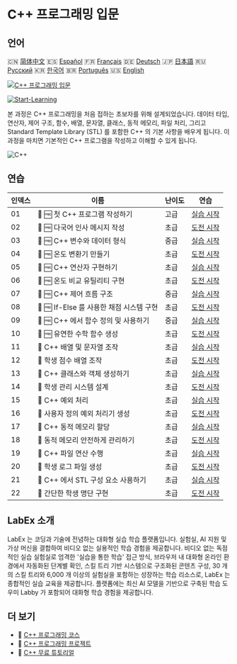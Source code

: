# C++ 프로그래밍 입문

## 언어

🇨🇳 [简体中文](README_zh.md) 🇪🇸 [Español](README_es.md) 🇫🇷 [Français](README_fr.md) 🇩🇪 [Deutsch](README_de.md) 🇯🇵 [日本語](README_ja.md) 🇷🇺 [Русский](README_ru.md) 🇰🇷 [한국어](README_ko.md) 🇧🇷 [Português](README_pt.md) 🇺🇸 [English](README.md) 

[![C++ 프로그래밍 입문](https://cover-creator.labex.io/cpp-programming-for-beginners.png?lang=ko)](https://labex.io/ko/courses/cpp-programming-for-beginners)

[![Start-Learning](https://img.shields.io/badge/Start-Learning-whitesmoke?style=for-the-badge)](https://labex.io/ko/courses/cpp-programming-for-beginners)

본 과정은 C++ 프로그래밍을 처음 접하는 초보자를 위해 설계되었습니다. 데이터 타입, 연산자, 제어 구조, 함수, 배열, 문자열, 클래스, 동적 메모리, 파일 처리, 그리고 Standard Template Library (STL) 를 포함한 C++ 의 기본 사항을 배우게 됩니다. 이 과정을 마치면 기본적인 C++ 프로그램을 작성하고 이해할 수 있게 됩니다.

![C++](https://img.shields.io/badge/C++-whitesmoke?style=for-the-badge&logo=c++)


## 연습

|   인덱스 | 이름                                     | 난이도   | 연습                                                                                                                  |
|----------|------------------------------------------|----------|-----------------------------------------------------------------------------------------------------------------------|
|       01 | 📖 🆓 첫 C++ 프로그램 작성하기           | 고급     | <a target='_blank' href='https://labex.io/ko/tutorials/cpp-write-your-first-c-program-446069'>실습 시작</a>           |
|       02 | 🎯 🆓 다국어 인사 메시지 작성            | 초급     | <a target='_blank' href='https://labex.io/ko/tutorials/cpp-craft-multilingual-greeting-messages-446094'>도전 시작</a> |
|       03 | 📖 🆓 C++ 변수와 데이터 형식             | 중급     | <a target='_blank' href='https://labex.io/ko/tutorials/cpp-variables-and-data-types-in-c-446078'>실습 시작</a>        |
|       04 | 🎯 🆓 온도 변환기 만들기                 | 초급     | <a target='_blank' href='https://labex.io/ko/tutorials/c-create-a-temperature-converter-446144'>도전 시작</a>         |
|       05 | 📖 🆓 C++ 연산자 구현하기                | 초급     | <a target='_blank' href='https://labex.io/ko/tutorials/cpp-implement-c-operators-446084'>실습 시작</a>                |
|       06 | 🎯 🆓 온도 비교 유틸리티 구현            | 초급     | <a target='_blank' href='https://labex.io/ko/tutorials/implement-temperature-comparison-utility-446145'>도전 시작</a> |
|       07 | 📖 🆓 C++ 제어 흐름 구조                 | 중급     | <a target='_blank' href='https://labex.io/ko/tutorials/cpp-control-flow-structures-in-c-446083'>실습 시작</a>         |
|       08 | 🎯 🆓 If-Else 를 사용한 채점 시스템 구현 | 초급     | <a target='_blank' href='https://labex.io/ko/tutorials/c-implement-grading-system-with-if-else-446149'>도전 시작</a>  |
|       09 | 📖 🆓 C++ 에서 함수 정의 및 사용하기     | 중급     | <a target='_blank' href='https://labex.io/ko/tutorials/cpp-define-and-use-functions-in-c-446080'>실습 시작</a>        |
|       10 | 🎯 🆓 유연한 수학 함수 생성              | 초급     | <a target='_blank' href='https://labex.io/ko/tutorials/c-create-flexible-math-functions-446161'>도전 시작</a>         |
|       11 | 📖  C++ 배열 및 문자열 조작              | 초급     | <a target='_blank' href='https://labex.io/ko/tutorials/cpp-manipulate-arrays-and-strings-in-c-446085'>실습 시작</a>   |
|       12 | 🎯  학생 점수 배열 조작                  | 초급     | <a target='_blank' href='https://labex.io/ko/tutorials/c-manipulate-student-scores-array-446194'>도전 시작</a>        |
|       13 | 📖  C++ 클래스와 객체 생성하기           | 초급     | <a target='_blank' href='https://labex.io/ko/tutorials/cpp-create-classes-and-objects-in-c-446079'>실습 시작</a>      |
|       14 | 🎯  학생 관리 시스템 설계                | 초급     | <a target='_blank' href='https://labex.io/ko/tutorials/cpp-design-a-student-management-system-446288'>도전 시작</a>   |
|       15 | 📖  C++ 예외 처리                        | 초급     | <a target='_blank' href='https://labex.io/ko/tutorials/cpp-handle-exceptions-in-c-446082'>실습 시작</a>               |
|       16 | 🎯  사용자 정의 예외 처리기 생성         | 초급     | <a target='_blank' href='https://labex.io/ko/tutorials/cpp-create-a-custom-exception-handler-446292'>도전 시작</a>    |
|       17 | 📖  C++ 동적 메모리 할당                 | 초급     | <a target='_blank' href='https://labex.io/ko/tutorials/cpp-dynamic-memory-allocation-in-c-446081'>실습 시작</a>       |
|       18 | 🎯  동적 메모리 안전하게 관리하기        | 초급     | <a target='_blank' href='https://labex.io/ko/tutorials/cpp-manage-dynamic-memory-safely-446299'>도전 시작</a>         |
|       19 | 📖  C++ 파일 연산 수행                   | 초급     | <a target='_blank' href='https://labex.io/ko/tutorials/cpp-perform-file-operations-in-c-446086'>실습 시작</a>         |
|       20 | 🎯  학생 로그 파일 생성                  | 초급     | <a target='_blank' href='https://labex.io/ko/tutorials/cpp-create-a-student-log-file-446297'>도전 시작</a>            |
|       21 | 📖  C++ 에서 STL 구성 요소 사용하기      | 초급     | <a target='_blank' href='https://labex.io/ko/tutorials/cpp-use-stl-components-in-c-446087'>실습 시작</a>              |
|       22 | 🎯  간단한 학생 명단 구현                | 초급     | <a target='_blank' href='https://labex.io/ko/tutorials/cpp-implement-a-simple-student-roster-446298'>도전 시작</a>    |

## LabEx 소개

LabEx 는 코딩과 기술에 전념하는 대화형 실습 학습 플랫폼입니다. 실험실, AI 지원 및 가상 머신을 결합하여 비디오 없는 실용적인 학습 경험을 제공합니다. 비디오 없는 독점적인 실습 실험실로 엄격한 '실습을 통한 학습' 접근 방식, 브라우저 내 대화형 온라인 환경에서 자동화된 단계별 확인, 스킬 트리 기반 시스템으로 구조화된 콘텐츠 구성, 30 개의 스킬 트리와 6,000 개 이상의 실험실을 포함하는 성장하는 학습 리소스로, LabEx 는 종합적인 실습 교육을 제공합니다. 플랫폼에는 최신 AI 모델을 기반으로 구축된 학습 도우미 Labby 가 포함되어 대화형 학습 경험을 제공합니다.

## 더 보기

- 🔗 [C++ 프로그래밍 코스](https://github.com/labex-labs/awesome-programming-courses)
- 🔗 [C++ 프로그래밍 프로젝트](https://github.com/labex-labs/awesome-programming-projects)
- 🔗 [C++ 무료 튜토리얼](https://github.com/labex-labs/cpp-free-tutorials)

